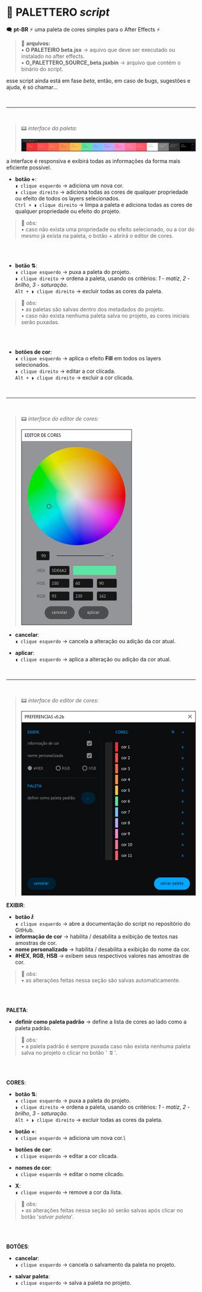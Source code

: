 # 🧾 PALETTERO *script*

🗨️ **pt-BR** ⚡ uma paleta de cores simples para o After Effects ⚡

> 📂 **arquivos:**\
> • **O PALETEIRO beta.jsx** → aquivo que deve ser executado ou instalado no after effects.\
> • **O_PALETTERO_SOURCE_beta.jsxbin** → arquivo que contém o binário do script.

esse script ainda está em fase *beta*, então, em caso de bugs, sugestões e ajuda, é só chamar...

<br>

---

<br>

> 📟 *interface da paleta:*
>
> ![ui](docs/images/ui_1.png)

a interface é responsiva e exibirá todas as informações da forma mais eficiente possível.

- **botão +**:\
`◖ clique esquerdo` → adiciona um nova cor.\
`◗ clique direito` → adiciona todas as cores de qualquer propriedade ou efeito de todos os layers selecionados.\
`Ctrl + ◗ clique direito` → limpa a paleta e adiciona todas as cores de qualquer propriedade ou efeito do projeto.
  >

> 🚩 *obs:*\
> • caso não exista uma propriedade ou efeito selecionado, ou a cor do mesmo já exista na paleta, o botão + abrirá o editor de cores.

<br><br>

- **botão ⇅**:\
`◖ clique esquerdo` → puxa a paleta do projeto.\
`◗ clique direito` → ordena a paleta, usando os critérios: *1 - matiz*, *2 - brilho*, *3 - saturação*.\
`Alt + ◗ clique direito` → excluir todas as cores da paleta.
  >

> 🚩 *obs:*\
> • as paletas são salvas dentro dos metadados do projeto.\
> • caso não exista nenhuma paleta salva no projeto, as cores iniciais serão puxadas.

<br><br>

- **botões de cor**:\
`◖ clique esquerdo` → aplica o efeito **Fill** em todos os layers selecionados.\
`◗ clique direito` → editar a cor clicada.\
`Alt + ◗ clique direito` → excluir a cor clicada.
  >

<br>

---

<br>

> 📟 *interface do editor de cores:*
>
> ![ui](docs/images/ui_2.png)

- **cancelar**:\
`◖ clique esquerdo` → cancela a alteração ou adição da cor atual.

- **aplicar**:\
`◖ clique esquerdo` → aplica a alteração ou adição da cor atual.

<br>

---

<br>

> 📟 *interface do editor de cores:*
>
> ![ui](docs/images/ui_3.png)

**EXIBIR**:

- **botão 𝒊**:\
`◖ clique esquerdo` → abre a documentação do script no repositório do GitHub.
- **informação de cor** → habilita / desabilita a exibição de textos nas amostras de cor.
- **nome personalizado** → habilita / desabilita a exibição do nome da cor.
- **#HEX**, **RGB**, **HSB** → exibem seus respectivos valores nas amostras de cor.

> 🚩 *obs:*\
> • as alterações feitas nessa seção são salvas automaticamente.

<br><br>

**PALETA**:

- **definir como paleta padrão** → define a lista de cores ao lado como a paleta padrão.

> 🚩 *obs:*\
> • a paleta padrão é sempre puxada caso não exista nenhuma paleta salva no projeto o clicar no botão ' *⇅* '.

<br><br>

**CORES**:

- **botão ⇅**:\
`◖ clique esquerdo` → puxa a paleta do projeto.\
`◗ clique direito` → ordena a paleta, usando os critérios: *1 - matiz*, *2 - brilho*, *3 - saturação*.\
`Alt + ◗ clique direito` → excluir todas as cores da paleta.
  >

- **botão +**:\
`◖ clique esquerdo` → adiciona um nova cor.\
  >

- **botões de cor**:\
`◖ clique esquerdo` → editar a cor clicada.
  >

- **nomes de cor**:\
`◖ clique esquerdo` → editar o nome clicado.
  >

- **X**:\
`◖ clique esquerdo` → remove a cor da lista.

> 🚩 *obs:*\
> • as alterações feitas nessa seção só serão salvas após clicar no botão '*salvar paleta*'.

<br><br>

**BOTÕES**:

- **cancelar**:\
`◖ clique esquerdo` → cancela o salvamento da paleta no projeto.

- **salvar paleta**:\
`◖ clique esquerdo` → salva a paleta no projeto.
